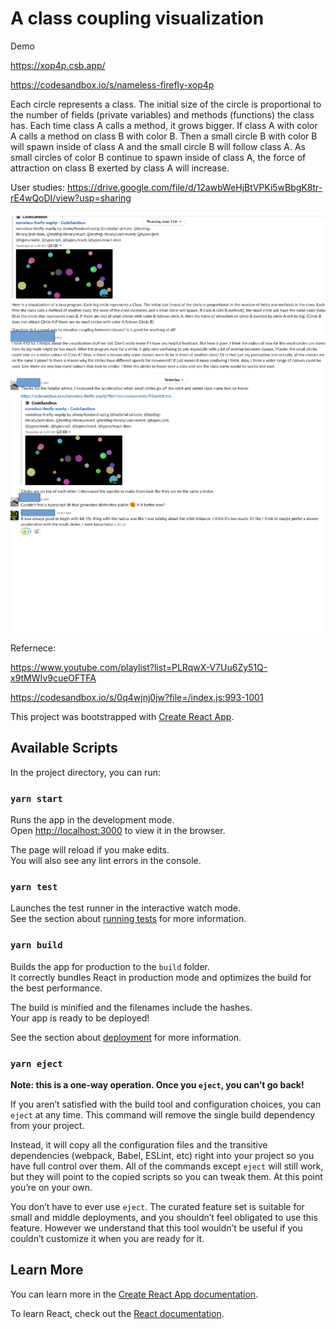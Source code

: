 # A class coupling visualization

Demo

https://xop4p.csb.app/

https://codesandbox.io/s/nameless-firefly-xop4p

Each circle represents a class. The initial size of the circle is proportional to the number of fields (private variables) and methods (functions) the class has. Each time class A calls a method, it grows bigger. If class A with color A calls a method on class B with color B. Then a small circle B with color B will spawn inside of class A and the small circle B will follow class A. As small circles of color B continue to spawn inside of class A, the force of attraction on class B exerted by class A will increase.

User studies:
https://drive.google.com/file/d/12awbWeHjBtVPKi5wBbgK8tr-rE4wQoDI/view?usp=sharing

![alt text](./src/Screenshotfrom202006130239552.png "Logo Title Text 1")


Refernece: 

https://www.youtube.com/playlist?list=PLRqwX-V7Uu6Zy51Q-x9tMWIv9cueOFTFA

https://codesandbox.io/s/0q4wjnj0jw?file=/index.js:993-1001


This project was bootstrapped with [Create React App](https://github.com/facebook/create-react-app).

## Available Scripts

In the project directory, you can run:

### `yarn start`

Runs the app in the development mode.<br />
Open [http://localhost:3000](http://localhost:3000) to view it in the browser.

The page will reload if you make edits.<br />
You will also see any lint errors in the console.

### `yarn test`

Launches the test runner in the interactive watch mode.<br />
See the section about [running tests](https://facebook.github.io/create-react-app/docs/running-tests) for more information.

### `yarn build`

Builds the app for production to the `build` folder.<br />
It correctly bundles React in production mode and optimizes the build for the best performance.

The build is minified and the filenames include the hashes.<br />
Your app is ready to be deployed!

See the section about [deployment](https://facebook.github.io/create-react-app/docs/deployment) for more information.

### `yarn eject`

**Note: this is a one-way operation. Once you `eject`, you can’t go back!**

If you aren’t satisfied with the build tool and configuration choices, you can `eject` at any time. This command will remove the single build dependency from your project.

Instead, it will copy all the configuration files and the transitive dependencies (webpack, Babel, ESLint, etc) right into your project so you have full control over them. All of the commands except `eject` will still work, but they will point to the copied scripts so you can tweak them. At this point you’re on your own.

You don’t have to ever use `eject`. The curated feature set is suitable for small and middle deployments, and you shouldn’t feel obligated to use this feature. However we understand that this tool wouldn’t be useful if you couldn’t customize it when you are ready for it.

## Learn More

You can learn more in the [Create React App documentation](https://facebook.github.io/create-react-app/docs/getting-started).

To learn React, check out the [React documentation](https://reactjs.org/).
